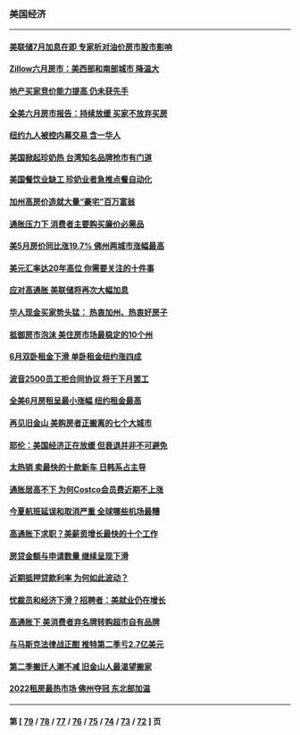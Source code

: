 ### 美国经济
---
#### [美联储7月加息在即 专家析对油价房市股市影响](../../pages/ncid1078158/n13790209.md) 
#### [Zillow六月房市：美西部和南部城市 降温大](../../pages/ncid1078158/n13789839.md) 
#### [地产买家竞价能力提高 仍未获先手](../../pages/ncid1078158/n13789813.md) 
#### [全美六月房市报告：持续放缓 买家不放弃买房](../../pages/ncid1078158/n13789828.md) 
#### [纽约九人被控内幕交易 含一华人](../../pages/ncid1078158/n13789773.md) 
#### [美国掀起珍奶热 台湾知名品牌抢市有门道](../../pages/ncid1078158/n13789782.md) 
#### [美国餐饮业缺工 珍奶业者急推点餐自动化](../../pages/ncid1078158/n13789775.md) 
#### [加州高房价造就大量“豪宅”百万富翁](../../pages/ncid1078158/n13789685.md) 
#### [通胀压力下 消费者主要购买廉价必需品](../../pages/ncid1078158/n13789622.md) 
#### [美5月房价同比涨19.7% 佛州两城市涨幅最高](../../pages/ncid1078158/n13789550.md) 
#### [美元汇率达20年高位 你需要关注的十件事](../../pages/ncid1078158/n13788920.md) 
#### [应对高通胀 美联储将再次大幅加息](../../pages/ncid1078158/n13788963.md) 
#### [华人现金买家势头猛： 热衷加州、热衷好房子](../../pages/ncid1078158/n13788942.md) 
#### [抵御房市泡沫 美住房市场最稳定的10个州](../../pages/ncid1078158/n13784110.md) 
#### [6月双卧租金下滑 单卧租金纽约涨四成](../../pages/ncid1078158/n13788474.md) 
#### [波音2500员工拒合同协议 将于下月罢工](../../pages/ncid1078158/n13788496.md) 
#### [全美6月房租呈最小涨幅 纽约租金最高](../../pages/ncid1078158/n13788452.md) 
#### [再见旧金山 美购房者正搬离的七个大城市](../../pages/ncid1078158/n13788272.md) 
#### [耶伦：美国经济正在放缓 但衰退并非不可避免](../../pages/ncid1078158/n13788199.md) 
#### [太热销 卖最快的十款新车 日韩系占主导](../../pages/ncid1078158/n13787922.md) 
#### [通胀居高不下 为何Costco会员费近期不上涨](../../pages/ncid1078158/n13787328.md) 
#### [今夏航班延误和取消严重 全球哪些机场最糟](../../pages/ncid1078158/n13787451.md) 
#### [高通胀下求职？美薪资增长最快的十个工作](../../pages/ncid1078158/n13783286.md) 
#### [房贷金额与申请数量 继续呈现下滑](../../pages/ncid1078158/n13787587.md) 
#### [近期抵押贷款利率 为何如此波动？](../../pages/ncid1078158/n13787551.md) 
#### [忧裁员和经济下滑？招聘者：美就业仍在增长](../../pages/ncid1078158/n13787439.md) 
#### [高通胀下 美消费者弃名牌转购超市自有品牌](../../pages/ncid1078158/n13787390.md) 
#### [与马斯克法律战正酣 推特第二季亏2.7亿美元](../../pages/ncid1078158/n13787258.md) 
#### [第二季搬迁人潮不减 旧金山人最渴望搬家](../../pages/ncid1078158/n13786961.md) 
#### [2022租房最热市场 佛州夺冠 东北部加温](../../pages/ncid1078158/n13786948.md) 

---
#### 第 [ [79](./79.md) / [78](./78.md) / [77](./77.md) / [76](./76.md) / [75](./75.md) / [74](./74.md) / [73](./73.md) / [72](./72.md) ] 页
